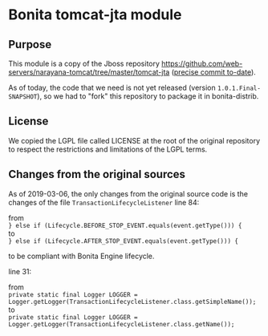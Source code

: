 # Bonita tomcat-jta module

## Purpose

This module is a copy of the Jboss repository https://github.com/web-servers/narayana-tomcat/tree/master/tomcat-jta
([precise commit to-date](https://github.com/web-servers/narayana-tomcat/commit/4432f7b69b2bd3c63511bddac9070b33daa607e6)).

As of today, the code that we need is not yet released (version `1.0.1.Final-SNAPSHOT`), so we had to
"fork" this repository to package it in bonita-distrib.


## License

We copied the LGPL file called LICENSE at the root of the original repository to respect the restrictions and limitations
of the LGPL terms.


## Changes from the original sources

As of 2019-03-06, the only changes from the original source code is the changes of the file `TransactionLifecycleListener`
line 84:

from  
`} else if (Lifecycle.BEFORE_STOP_EVENT.equals(event.getType())) {`  
to  
`} else if (Lifecycle.AFTER_STOP_EVENT.equals(event.getType())) {`

to be compliant with Bonita Engine lifecycle.

line 31:

from  
`private static final Logger LOGGER = Logger.getLogger(TransactionLifecycleListener.class.getSimpleName());`  
to  
`private static final Logger LOGGER = Logger.getLogger(TransactionLifecycleListener.class.getName());`